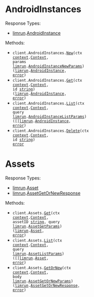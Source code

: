 # AndroidInstances

Response Types:

- <a href="https://pkg.go.dev/github.com/limrun-inc/go-sdk">limrun</a>.<a href="https://pkg.go.dev/github.com/limrun-inc/go-sdk#AndroidInstance">AndroidInstance</a>

Methods:

- <code title="post /v1/android_instances">client.AndroidInstances.<a href="https://pkg.go.dev/github.com/limrun-inc/go-sdk#AndroidInstanceService.New">New</a>(ctx <a href="https://pkg.go.dev/context">context</a>.<a href="https://pkg.go.dev/context#Context">Context</a>, params <a href="https://pkg.go.dev/github.com/limrun-inc/go-sdk">limrun</a>.<a href="https://pkg.go.dev/github.com/limrun-inc/go-sdk#AndroidInstanceNewParams">AndroidInstanceNewParams</a>) (<a href="https://pkg.go.dev/github.com/limrun-inc/go-sdk">limrun</a>.<a href="https://pkg.go.dev/github.com/limrun-inc/go-sdk#AndroidInstance">AndroidInstance</a>, <a href="https://pkg.go.dev/builtin#error">error</a>)</code>
- <code title="get /v1/android_instances/{id}">client.AndroidInstances.<a href="https://pkg.go.dev/github.com/limrun-inc/go-sdk#AndroidInstanceService.Get">Get</a>(ctx <a href="https://pkg.go.dev/context">context</a>.<a href="https://pkg.go.dev/context#Context">Context</a>, id <a href="https://pkg.go.dev/builtin#string">string</a>) (<a href="https://pkg.go.dev/github.com/limrun-inc/go-sdk">limrun</a>.<a href="https://pkg.go.dev/github.com/limrun-inc/go-sdk#AndroidInstance">AndroidInstance</a>, <a href="https://pkg.go.dev/builtin#error">error</a>)</code>
- <code title="get /v1/android_instances">client.AndroidInstances.<a href="https://pkg.go.dev/github.com/limrun-inc/go-sdk#AndroidInstanceService.List">List</a>(ctx <a href="https://pkg.go.dev/context">context</a>.<a href="https://pkg.go.dev/context#Context">Context</a>, query <a href="https://pkg.go.dev/github.com/limrun-inc/go-sdk">limrun</a>.<a href="https://pkg.go.dev/github.com/limrun-inc/go-sdk#AndroidInstanceListParams">AndroidInstanceListParams</a>) ([]<a href="https://pkg.go.dev/github.com/limrun-inc/go-sdk">limrun</a>.<a href="https://pkg.go.dev/github.com/limrun-inc/go-sdk#AndroidInstance">AndroidInstance</a>, <a href="https://pkg.go.dev/builtin#error">error</a>)</code>
- <code title="delete /v1/android_instances/{id}">client.AndroidInstances.<a href="https://pkg.go.dev/github.com/limrun-inc/go-sdk#AndroidInstanceService.Delete">Delete</a>(ctx <a href="https://pkg.go.dev/context">context</a>.<a href="https://pkg.go.dev/context#Context">Context</a>, id <a href="https://pkg.go.dev/builtin#string">string</a>) <a href="https://pkg.go.dev/builtin#error">error</a></code>

# Assets

Response Types:

- <a href="https://pkg.go.dev/github.com/limrun-inc/go-sdk">limrun</a>.<a href="https://pkg.go.dev/github.com/limrun-inc/go-sdk#Asset">Asset</a>
- <a href="https://pkg.go.dev/github.com/limrun-inc/go-sdk">limrun</a>.<a href="https://pkg.go.dev/github.com/limrun-inc/go-sdk#AssetGetOrNewResponse">AssetGetOrNewResponse</a>

Methods:

- <code title="get /v1/assets/{assetId}">client.Assets.<a href="https://pkg.go.dev/github.com/limrun-inc/go-sdk#AssetService.Get">Get</a>(ctx <a href="https://pkg.go.dev/context">context</a>.<a href="https://pkg.go.dev/context#Context">Context</a>, assetID <a href="https://pkg.go.dev/builtin#string">string</a>, query <a href="https://pkg.go.dev/github.com/limrun-inc/go-sdk">limrun</a>.<a href="https://pkg.go.dev/github.com/limrun-inc/go-sdk#AssetGetParams">AssetGetParams</a>) (<a href="https://pkg.go.dev/github.com/limrun-inc/go-sdk">limrun</a>.<a href="https://pkg.go.dev/github.com/limrun-inc/go-sdk#Asset">Asset</a>, <a href="https://pkg.go.dev/builtin#error">error</a>)</code>
- <code title="get /v1/assets">client.Assets.<a href="https://pkg.go.dev/github.com/limrun-inc/go-sdk#AssetService.List">List</a>(ctx <a href="https://pkg.go.dev/context">context</a>.<a href="https://pkg.go.dev/context#Context">Context</a>, query <a href="https://pkg.go.dev/github.com/limrun-inc/go-sdk">limrun</a>.<a href="https://pkg.go.dev/github.com/limrun-inc/go-sdk#AssetListParams">AssetListParams</a>) ([]<a href="https://pkg.go.dev/github.com/limrun-inc/go-sdk">limrun</a>.<a href="https://pkg.go.dev/github.com/limrun-inc/go-sdk#Asset">Asset</a>, <a href="https://pkg.go.dev/builtin#error">error</a>)</code>
- <code title="put /v1/assets">client.Assets.<a href="https://pkg.go.dev/github.com/limrun-inc/go-sdk#AssetService.GetOrNew">GetOrNew</a>(ctx <a href="https://pkg.go.dev/context">context</a>.<a href="https://pkg.go.dev/context#Context">Context</a>, body <a href="https://pkg.go.dev/github.com/limrun-inc/go-sdk">limrun</a>.<a href="https://pkg.go.dev/github.com/limrun-inc/go-sdk#AssetGetOrNewParams">AssetGetOrNewParams</a>) (<a href="https://pkg.go.dev/github.com/limrun-inc/go-sdk">limrun</a>.<a href="https://pkg.go.dev/github.com/limrun-inc/go-sdk#AssetGetOrNewResponse">AssetGetOrNewResponse</a>, <a href="https://pkg.go.dev/builtin#error">error</a>)</code>

